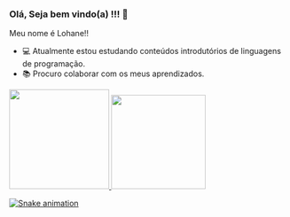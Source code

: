 ### Olá, Seja bem vindo(a) !!! 👋

  Meu nome é Lohane!!
- 💻 Atualmente estou estudando conteúdos introdutórios de linguagens de programação.
- 📚 Procuro colaborar com os meus aprendizados.


<div>
<a href="https://github.com/LOHANERIBEIRO">
<img height="180em" src="https://github-readme-stats.vercel.app/api?username=LOHANERIBEIRO&show_icons=true&theme=gotham&include_all_commits=true&count_private=true"/>
<img height="170em" src="https://github-readme-stats.vercel.app/api/top-langs/?username=LOHANERIBEIRO&layout=compact&langs_count=7&theme=gotham"/>
</div>

![Snake animation](https://github.com/LOHANERIBEIRO/LOHANERIBEIRO/blob/output/github-contribution-grid-snake.svg)
